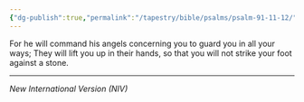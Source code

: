 ```yaml
---
{"dg-publish":true,"permalink":"/tapestry/bible/psalms/psalm-91-11-12/","title":"Psalm 91:11–12","hide":true,"tags":["bible-verse","bible-verse"],"dgHomeLink":true,"dgShowLocalGraph":true,"dgEnableSearch":true}
---
```



For he will command his angels concerning you to guard you in all your ways; They will lift you up in their hands, so that you will not strike your foot against a stone.

---
*New International Version (NIV)*